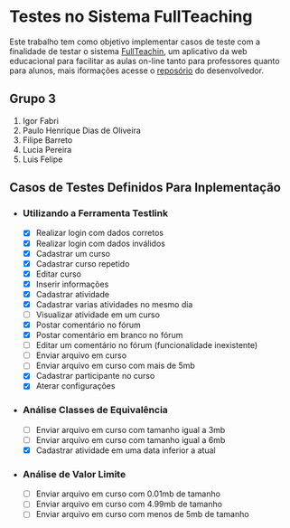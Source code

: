 # Testes no Sistema FullTeaching

Este trabalho tem como objetivo implementar casos de teste com a finalidade de testar o sistema [FullTeachin](https://atlantis.isti.cnr.it:5000/), um aplicativo da web educacional para facilitar as aulas on-line tanto para professores quanto para alunos, mais iformações acesse o [reposório](https://github.com/pabloFuente/full-teaching) do desenvolvedor.

## Grupo 3
1. Igor Fabri
2. Paulo Henrique Dias de Oliveira
3. Filipe Barreto
4. Lucia Pereira
5. Luis Felipe

 ## Casos de Testes Definidos Para Inplementação
  - ### Utilizando a Ferramenta Testlink
    - [x] Realizar login com dados corretos
    - [x] Realizar login com dados inválidos
    - [x] Cadastrar um curso
    - [x] Cadastrar curso repetido
    - [x] Editar curso
    - [x] Inserir informações
    - [x] Cadastrar atividade
    - [x] Cadastrar varias atividades no mesmo dia
    - [ ] Visualizar atividade em um curso
    - [x] Postar comentário no fórum
    - [x] Postar comentário em branco no fórum
    - [ ] Editar um comentário no fórum (funcionalidade inexistente)
    - [ ] Enviar arquivo em curso
    - [ ] Enviar arquivo em curso com mais de 5mb
    - [x] Cadastrar participante no curso
    - [x] Aterar configurações

  - ### Análise Classes de Equivalência
    - [ ] Enviar arquivo em curso com tamanho igual a 3mb
    - [ ] Enviar arquivo em curso com tamanho igual a 6mb
    - [x] Cadastrar atividade em uma data inferior a atual

  - ### Análise de Valor Limite
    - [ ] Enviar arquivo em curso com 0.01mb de tamanho
    - [ ] Enviar arquivo em curso com 4.99mb de tamanho
    - [ ] Enviar arquivo em curso com menos de 5mb de tamanho
